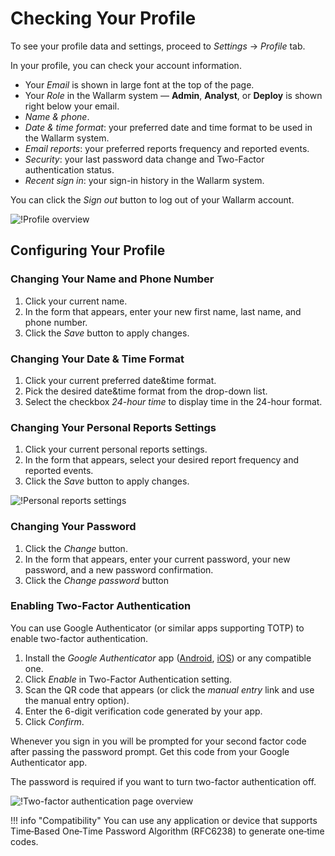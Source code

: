 [link-2fa-android-app]:     https://play.google.com/store/apps/details?id=com.google.android.apps.authenticator2&hl=en
[link-2fa-ios-app]:         https://apps.apple.com/ru/app/google-authenticator/id388497605

[img-profile]:              ../../images/user-guides/settings/profile.png
[img-2fa-page]:             ../../images/user-guides/settings/2fa-page.png
[img-personal-reports]:     ../../images/user-guides/settings/personal-reports.png

# Checking Your Profile

To see your profile data and settings, proceed to *Settings* → *Profile* tab.

In your profile, you can check your account information.

* Your *Email* is shown in large font at the top of the page.
* Your *Role* in the Wallarm system&nbsp;— **Admin**, **Analyst**, or **Deploy** is shown right below your email.
* *Name & phone*.
* *Date & time format*: your preferred date and time format to be used in the Wallarm system.
* *Email reports*: your preferred reports frequency and reported events.
* *Security*: your last password data change and Two-Factor authentication status.
* *Recent sign in*: your sign-in history in the Wallarm system.

You can click the *Sign out* button to log out of your Wallarm account.

![!Profile overview][img-profile]

## Configuring Your Profile

### Changing Your Name and Phone Number

1. Click your current name.
1. In the form that appears, enter your new first name, last name, and phone number.
1. Click the *Save* button to apply changes.

### Changing Your Date & Time Format

1. Click your current preferred date&time format.
1. Pick the desired date&time format from the drop-down list.
1. Select the checkbox *24-hour time* to display time in the 24-hour format.

### Changing Your Personal Reports Settings

1. Click your current personal reports settings.
1. In the form that appears, select your desired report frequency and reported events.
1. Click the *Save* button to apply changes.

![!Personal reports settings][img-personal-reports]

### Changing Your Password

1. Click the *Change* button.
1. In the form that appears, enter your current password, your new password, and a new password confirmation.
1. Click the *Change password* button

### Enabling Two-Factor Authentication

You can use Google Authenticator (or similar apps supporting TOTP) to enable two-factor authentication.

1. Install the *Google Authenticator* app ([Android][link-2fa-android-app], [iOS][link-2fa-ios-app]) or any compatible one.
1. Click *Enable* in Two-Factor Authentication setting.
1. Scan the QR code that appears (or click the *manual entry* link and use the manual entry option).
1. Enter the 6-digit verification code generated by your app.
1. Click *Confirm*.

Whenever you sign in you will be prompted for your second factor code after passing the password prompt. Get this code from your Google Authenticator app. 

The password is required if you want to turn two-factor authentication off.

![!Two-factor authentication page overview][img-2fa-page]

!!! info "Compatibility"
    You can use any application or device that supports Time‑Based One‑Time Password Algorithm (RFC6238) to generate one‑time codes.
